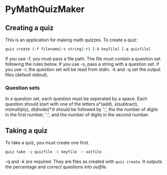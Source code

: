 # PyMathQuizMaker

## Creating a quiz
This is an application for making math quizzes. 
To create a quiz:
```bash
quiz create (-f filename|-s string|-r) [-k keyfile] [-q quizfile]
```
If you use -f, you must pass a file path. The file must contain a question set following the rules below.
If you use -s, pass a string with a question set.
if you use -r, the question set will be read from stdin.
-k and -q set the output files (default stdout).
### Question sets
In a question set, each question must be seperated by a space. Each question should start with one of the letters a*(add)*, s*(subtract)*, m*(multiply)*, d*(divide)*.It should be followed by ':', the the number of digits in the first number, ':', and the number of digits in the second number.

## Taking a quiz
To take a quiz, you must create one first.
```bash
quiz take -q quizfile -k keyfile -r outfile
```
-q and -k are required. They are files as created with ```quiz create```.
It outputs the percentage and correct questions into _outfile_.
